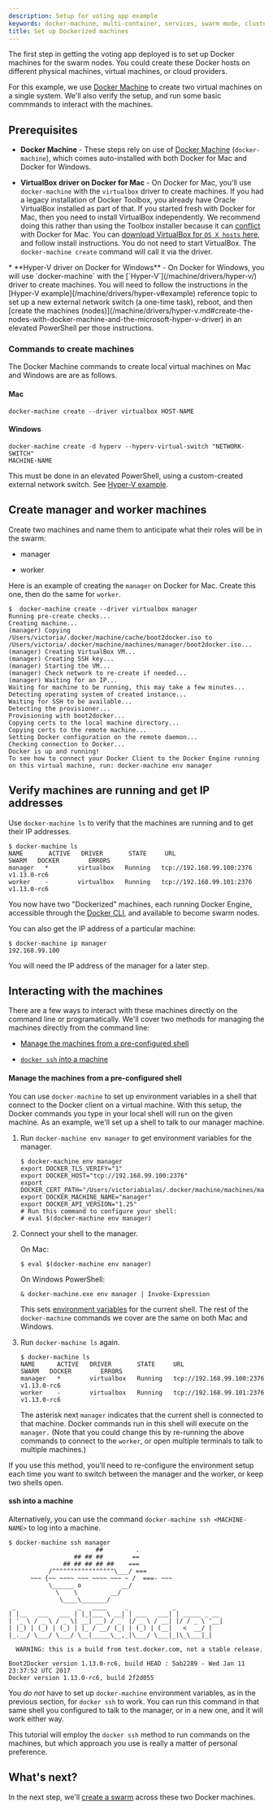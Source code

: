 ```yaml
---
description: Setup for voting app example
keywords: docker-machine, multi-container, services, swarm mode, cluster, voting app
title: Set up Dockerized machines
---
```


The first step in getting the voting app deployed is to set up Docker machines
for the swarm nodes. You could create these Docker hosts on different physical
machines, virtual machines, or cloud providers.

For this example, we use [Docker Machine](/machine/get-started.md) to create two
virtual machines on a single system. We'll also verify the setup, and
run some basic commmands to interact with the machines.

## Prerequisites

* **Docker Machine** - These steps rely on use of
[Docker Machine](/machine/get-started.md) (`docker-machine`), which
comes auto-installed with both Docker for Mac and Docker for Windows.

<p />

* **VirtualBox driver on Docker for Mac** - On Docker for Mac, you'll
use `docker-machine` with the `virtualbox` driver to create machines. If you had
a legacy installation of Docker Toolbox, you already have Oracle VirtualBox
installed as part of that. If you started fresh with Docker for Mac, then you
need to install VirtualBox independently. We recommend doing this rather than
using the Toolbox installer because it can
[conflict](/docker-for-mac/docker-toolbox.md) with Docker for Mac. You can
[download VirtualBox for `OS X hosts`
here](https://www.virtualbox.org/wiki/Downloads), and follow install
instructions. You do not need to start VirtualBox. The `docker-machine create`
command will call it via the driver.
<p />
* **Hyper-V driver on Docker for Windows** - On Docker for Windows, you
will use `docker-machine` with the [`Hyper-V`](/machine/drivers/hyper-v/) driver
to create machines. You will need to follow the instructions in the [Hyper-V
example](/machine/drivers/hyper-v#example) reference topic to set up a new
external network switch (a one-time task), reboot, and then
[create the machines (nodes)](/machine/drivers/hyper-v.md#create-the-nodes-with-docker-machine-and-the-microsoft-hyper-v-driver)
in an elevated PowerShell per those instructions.

### Commands to create machines

The Docker Machine commands to create local virtual machines on Mac and Windows
are are as follows.

#### Mac

```
docker-machine create --driver virtualbox HOST-NAME
```

#### Windows

```
docker-machine create -d hyperv --hyperv-virtual-switch "NETWORK-SWITCH"
MACHINE-NAME
```

This must be done in an elevated PowerShell, using a custom-created external network switch. See [Hyper-V example](/machine/drivers/hyper-v#example).

## Create manager and worker machines

Create two machines and name them to anticipate what their roles will be in the swarm:

* manager

* worker

Here is an example of creating the `manager` on Docker for Mac. Create this one, then do the same for `worker`.

```
$  docker-machine create --driver virtualbox manager
Running pre-create checks...
Creating machine...
(manager) Copying /Users/victoria/.docker/machine/cache/boot2docker.iso to /Users/victoria/.docker/machine/machines/manager/boot2docker.iso...
(manager) Creating VirtualBox VM...
(manager) Creating SSH key...
(manager) Starting the VM...
(manager) Check network to re-create if needed...
(manager) Waiting for an IP...
Waiting for machine to be running, this may take a few minutes...
Detecting operating system of created instance...
Waiting for SSH to be available...
Detecting the provisioner...
Provisioning with boot2docker...
Copying certs to the local machine directory...
Copying certs to the remote machine...
Setting Docker configuration on the remote daemon...
Checking connection to Docker...
Docker is up and running!
To see how to connect your Docker Client to the Docker Engine running on this virtual machine, run: docker-machine env manager
```

## Verify machines are running and get IP addresses

Use `docker-machine ls` to verify that the machines are
running and to get their IP addresses.

```
$ docker-machine ls
NAME       ACTIVE   DRIVER       STATE     URL                         SWARM   DOCKER        ERRORS
manager   *        virtualbox   Running   tcp://192.168.99.100:2376           v1.13.0-rc6
worker    -        virtualbox   Running   tcp://192.168.99.101:2376           v1.13.0-rc6
```

You now have two "Dockerized" machines, each running
Docker Engine, accessible through the
[Docker CLI](/engine/reference/commandline/docker.md), and available
to become swarm nodes.

You can also get the IP address of a particular machine:

```
$ docker-machine ip manager
192.168.99.100
```

You will need the IP address of the manager for a later step.

## Interacting with the machines

There are a few ways to interact with these machines directly on the command
line or programatically. We'll cover two methods for managing the machines
directly from the command line:

* [Manage the machines from a pre-configured shell](#manage-the-machines-from-a-pre-configured-shell)

* [`docker ssh` into a machine](#ssh-into-a-machine)

#### Manage the machines from a pre-configured shell

You can use `docker-machine` to set up environment variables in a shell that
connect to the Docker client on a virtual machine. With this setup, the Docker
commands you type in your local shell will run on the given machine. As an
example, we'll set up a shell to talk to our manager machine.

1.  Run `docker-machine env manager` to get environment variables for the manager.

    ```
    $ docker-machine env manager
    export DOCKER_TLS_VERIFY="1"
    export DOCKER_HOST="tcp://192.168.99.100:2376"
    export DOCKER_CERT_PATH="/Users/victoriabialas/.docker/machine/machines/manager"
    export DOCKER_MACHINE_NAME="manager"
    export DOCKER_API_VERSION="1.25"
    # Run this command to configure your shell:
    # eval $(docker-machine env manager)
    ```

2.  Connect your shell to the manager.

    On Mac:

    ```
    $ eval $(docker-machine env manager)
    ```

    On Windows PowerShell:

    ```
    & docker-machine.exe env manager | Invoke-Expression
    ```

    This sets [environment variables](/machine/reference/env.md) for the current
shell. The rest of the `docker-machine` commands we cover are the same on both
Mac and Windows.

3.  Run `docker-machine ls` again.

    ```
    $ docker-machine ls
    NAME      ACTIVE   DRIVER       STATE     URL                         SWARM   DOCKER        ERRORS
    manager   *        virtualbox   Running   tcp://192.168.99.100:2376           v1.13.0-rc6   
    worker    -        virtualbox   Running   tcp://192.168.99.101:2376           v1.13.0-rc6   
    ```

    The asterisk next `manager` indicates that the current shell is connected to
that machine. Docker commands run in this shell will execute on the `manager.`
(Note that you could change this by re-running the above commands to connect to
the `worker`, or open multiple terminals to talk to multiple machines.)

If you use this method, you'll need to re-configure the environment setup each
time you want to switch between the manager and the worker, or keep two shells
open.

#### ssh into a machine

Alternatively, you can use the command `docker-machine ssh <MACHINE-NAME>` to
log into a machine.

```
$ docker-machine ssh manager
                        ##         .
                  ## ## ##        ==
               ## ## ## ## ##    ===
           /"""""""""""""""""\___/ ===
      ~~~ {~~ ~~~~ ~~~ ~~~~ ~~~ ~ /  ===- ~~~
           \______ o           __/
             \    \         __/
              \____\_______/
 _                 _   ____     _            _
| |__   ___   ___ | |_|___ \ __| | ___   ___| | _____ _ __
| '_ \ / _ \ / _ \| __| __) / _` |/ _ \ / __| |/ / _ \ '__|
| |_) | (_) | (_) | |_ / __/ (_| | (_) | (__|   <  __/ |
|_.__/ \___/ \___/ \__|_____\__,_|\___/ \___|_|\_\___|_|

  WARNING: this is a build from test.docker.com, not a stable release.

Boot2Docker version 1.13.0-rc6, build HEAD : 5ab2289 - Wed Jan 11 23:37:52 UTC 2017
Docker version 1.13.0-rc6, build 2f2d055
```

You _do not_ have to set up `docker-machine` environment variables, as in the
previous section, for `docker ssh` to work. You can run this command in that
same shell you configured to talk to the manager, or in a new one, and it will
work either way.

This tutorial will employ the `docker ssh` method to run commands on the
machines, but which approach you use is really a matter of personal preference.

## What's next?

In the next step, we'll [create a swarm](create-swarm.md) across these two
Docker machines.

